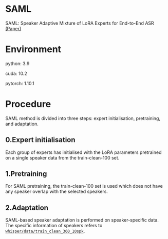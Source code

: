 # SAML
SAML: Speaker Adaptive Mixture of LoRA Experts for End-to-End ASR [(Paper)](https://arxiv.org/abs/2406.19706)

# Environment
python: 3.9

cuda: 10.2

pytorch: 1.10.1

# Procedure
SAML method is divided into three steps: expert initialisation, pretraining, and adaptation.

## 0.Expert initialisation
Each group of experts has initialised with the LoRA parameters pretrained on a single speaker data from the train-clean-100 set.

## 1.Pretraining
For SAML pretraining, the train-clean-100 set is used which does not have any speaker overlap with the selected speakers.

## 2.Adaptation
SAML-based speaker adaptation is performed on speaker-specific data.
The specific information of speakers refers to [`whisper/data/train_clean_360_10spk`](https://github.com/qmgzhao/SAML/tree/main/whisper/data/train_clean_360_10spk).
